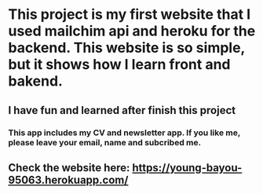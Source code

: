 # This project is my first website that I used mailchim api and heroku for the backend. This website is so simple, but it shows how I learn front and bakend. 
## I have fun and learned after finish this project 
### This app includes my CV and newsletter app. If you like me, please leave your email, name and subcribed me.  
## Check the website here: https://young-bayou-95063.herokuapp.com/
